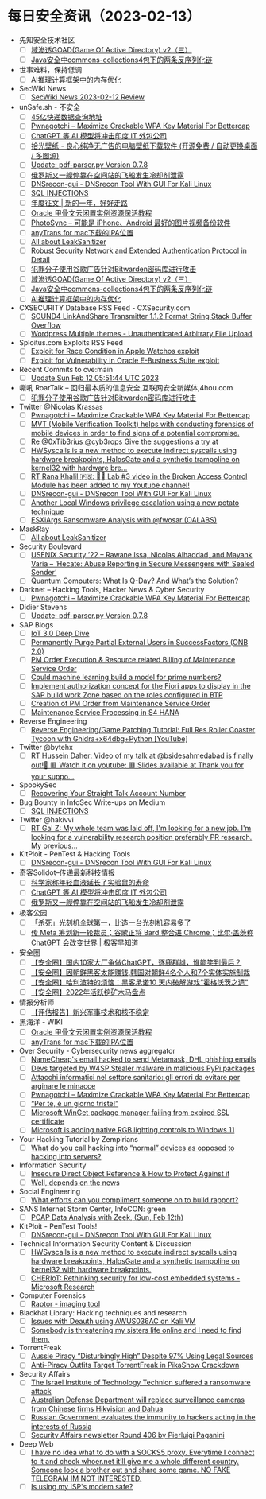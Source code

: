 # 每日安全资讯（2023-02-13）

- 先知安全技术社区
  - [ ] [域渗透GOAD(Game Of Active Directory) v2（三）](https://xz.aliyun.com/t/12139)
  - [ ] [Java安全中commons-collections4包下的两条反序列化链](https://xz.aliyun.com/t/12143)
- 世事难料，保持低调
  - [ ] [AI推理计算框架中的内存优化](https://blog.csdn.net/ariesjzj/article/details/128979978)
- SecWiki News
  - [ ] [SecWiki News 2023-02-12 Review](http://www.sec-wiki.com/?2023-02-12)
- unSafe.sh - 不安全
  - [ ] [45亿快递数据查询地址](https://buaq.net/go-149073.html)
  - [ ] [Pwnagotchi – Maximize Crackable WPA Key Material For Bettercap](https://buaq.net/go-149070.html)
  - [ ] [ChatGPT 等 AI 模型将冲击印度 IT 外包公司](https://buaq.net/go-149074.html)
  - [ ] [拾光壁纸 - 良心纯净无广告的电脑壁纸下载软件 (开源免费 / 自动更换桌面 / 多图源)](https://buaq.net/go-149076.html)
  - [ ] [Update: pdf-parser.py Version 0.7.8](https://buaq.net/go-149056.html)
  - [ ] [俄罗斯又一艘停靠在空间站的飞船发生冷却剂泄露](https://buaq.net/go-149063.html)
  - [ ] [DNSrecon-gui - DNSrecon Tool With GUI For Kali Linux](https://buaq.net/go-149052.html)
  - [ ] [SQL INJECTIONS](https://buaq.net/go-149051.html)
  - [ ] [年度征文 | 新的一年，好好走路](https://buaq.net/go-149047.html)
  - [ ] [Oracle 甲骨文云闲置实例资源保活教程](https://buaq.net/go-149048.html)
  - [ ] [PhotoSync – 可能是 iPhone、Android 最好的图片视频备份软件](https://buaq.net/go-149041.html)
  - [ ] [anyTrans for mac下载的IPA位置](https://buaq.net/go-149037.html)
  - [ ] [All about LeakSanitizer](https://buaq.net/go-149085.html)
  - [ ] [Robust Security Network and Extended Authentication Protocol in Detail](https://buaq.net/go-149032.html)
  - [ ] [犯罪分子使用谷歌广告针对Bitwarden密码库进行攻击](https://buaq.net/go-149023.html)
  - [ ] [域渗透GOAD(Game Of Active Directory) v2（三）](https://buaq.net/go-149028.html)
  - [ ] [Java安全中commons-collections4包下的两条反序列化链](https://buaq.net/go-149029.html)
  - [ ] [AI推理计算框架中的内存优化](https://buaq.net/go-149022.html)
- CXSECURITY Database RSS Feed - CXSecurity.com
  - [ ] [SOUND4 LinkAndShare Transmitter 1.1.2 Format String Stack Buffer Overflow](https://cxsecurity.com/issue/WLB-2023020023)
  - [ ] [Wordpress Multiple themes - Unauthenticated Arbitrary File Upload](https://cxsecurity.com/issue/WLB-2023020022)
- Sploitus.com Exploits RSS Feed
  - [ ] [Exploit for Race Condition in Apple Watchos exploit](https://sploitus.com/exploit?id=E7CA2B56-B67E-5211-A66D-32BAA0E8EAC9&utm_source=rss&utm_medium=rss)
  - [ ] [Exploit for Vulnerability in Oracle E-Business Suite exploit](https://sploitus.com/exploit?id=63CDCF93-5149-525A-9A2B-F3D5FC3C00BF&utm_source=rss&utm_medium=rss)
- Recent Commits to cve:main
  - [ ] [Update Sun Feb 12 05:51:44 UTC 2023](https://github.com/trickest/cve/commit/8fbdb5c9eb68d5b592de3dc0bd376acc7c5e5ff3)
- 嘶吼 RoarTalk – 回归最本质的信息安全,互联网安全新媒体,4hou.com
  - [ ] [犯罪分子使用谷歌广告针对Bitwarden密码库进行攻击](https://www.4hou.com/posts/oJwB)
- Twitter @Nicolas Krassas
  - [ ] [Pwnagotchi – Maximize Crackable WPA Key Material For Bettercap](https://twitter.com/Dinosn/status/1624838792367509507)
  - [ ] [MVT (Mobile Verification Toolkit) helps with conducting forensics of mobile devices in order to find signs of a potential compromise.](https://twitter.com/Dinosn/status/1624830531534716928)
  - [ ] [Re @0xTib3rius @cyb3rops Give the suggestions a try at](https://twitter.com/Dinosn/status/1624828560442630144)
  - [ ] [HWSyscalls is a new method to execute indirect syscalls using hardware breakpoints, HalosGate and a synthetic trampoline on kernel32 with hardware bre...](https://twitter.com/Dinosn/status/1624813429855862787)
  - [ ] [RT Rana Khalil 🇵🇸: 📢🚨 Lab #3 video in the Broken Access Control Module has been added to my Youtube channel!](https://twitter.com/rana__khalil/status/1624803930742857729)
  - [ ] [DNSrecon-gui - DNSrecon Tool With GUI For Kali Linux](https://twitter.com/Dinosn/status/1624757147438284803)
  - [ ] [Another Local Windows privilege escalation using a new potato technique](https://twitter.com/Dinosn/status/1624642772421541888)
  - [ ] [ESXiArgs Ransomware Analysis with @fwosar (OALABS)](https://twitter.com/Dinosn/status/1624639793370918917)
- MaskRay
  - [ ] [All about LeakSanitizer](https://maskray.me/blog/2023-02-12-all-about-leak-sanitizer)
- Security Boulevard
  - [ ] [USENIX Security ’22 – Rawane Issa, Nicolas Alhaddad, and Mayank Varia – ‘Hecate: Abuse Reporting in Secure Messengers with Sealed Sender’](https://securityboulevard.com/2023/02/usenix-security-22-rawane-issa-nicolas-alhaddad-and-mayank-varia-hecate-abuse-reporting-in-secure-messengers-with-sealed-sender/)
  - [ ] [Quantum Computers: What Is Q-Day? And What’s the Solution?](https://securityboulevard.com/2023/02/quantum-computers-what-is-q-day-and-whats-the-solution/)
- Darknet – Hacking Tools, Hacker News & Cyber Security
  - [ ] [Pwnagotchi – Maximize Crackable WPA Key Material For Bettercap](https://www.darknet.org.uk/2023/02/pwnagotchi-maximize-crackable-wpa-key-material-for-bettercap/)
- Didier Stevens
  - [ ] [Update: pdf-parser.py Version 0.7.8](https://blog.didierstevens.com/2023/02/12/update-pdf-parser-py-version-0-7-8/)
- SAP Blogs
  - [ ] [IoT 3.0 Deep Dive](https://blogs.sap.com/2023/02/12/iot-3.0-deep-dive/)
  - [ ] [Permanently Purge Partial External Users in SuccessFactors (ONB 2.0)](https://blogs.sap.com/2023/02/12/permanently-purge-partial-external-users-in-successfactors-onb-2.0/)
  - [ ] [PM Order Execution & Resource related Billing of Maintenance Service Order](https://blogs.sap.com/2023/02/12/pm-order-execution-resource-related-billing-of-maintenance-service-order/)
  - [ ] [Could machine learning build a model for prime numbers?](https://blogs.sap.com/2023/02/12/could-machine-learning-build-a-model-for-prime-numbers/)
  - [ ] [Implement authorization concept for the Fiori apps to display in the SAP build work Zone based on the roles configured in BTP](https://blogs.sap.com/2023/02/12/implement-authorization-concept-for-the-fiori-apps-to-display-in-the-sap-build-work-zone-based-on-the-roles-configured-in-btp/)
  - [ ] [Creation of PM Order from Maintenance Service Order](https://blogs.sap.com/2023/02/12/creation-of-pm-order-from-maintenance-service-order/)
  - [ ] [Maintenance Service Processing in S4 HANA](https://blogs.sap.com/2023/02/12/maintenance-service-processing-in-s4-hana/)
- Reverse Engineering
  - [ ] [Reverse Engineering/Game Patching Tutorial: Full Res Roller Coaster Tycoon with Ghidra+x64dbg+Python [YouTube]](https://www.reddit.com/r/ReverseEngineering/comments/110tjsx/reverse_engineeringgame_patching_tutorial_full/)
- Twitter @bytehx
  - [ ] [RT Hussein Daher: Video of my talk at @bsidesahmedabad is finally out!🌟 🟥 Watch it on youtube: 🟥 Slides available at Thank you for your suppo...](https://twitter.com/HusseiN98D/status/1624765991111520265)
- SpookySec
  - [ ] [Recovering Your Straight Talk Account Number](https://blog.spookysec.net//recovering-straighttalk-account-number/)
- Bug Bounty in InfoSec Write-ups on Medium
  - [ ] [SQL INJECTIONS](https://infosecwriteups.com/sql-injections-b1d1da3751e5?source=rss----7b722bfd1b8d--bug_bounty)
- Twitter @hakivvi
  - [ ] [RT Gal Z: My whole team was laid off, I'm looking for a new job. I'm looking for a vulnerability research position preferably PR research. My previous...](https://twitter.com/0xgalz/status/1624881902640418817)
- KitPloit - PenTest & Hacking Tools
  - [ ] [DNSrecon-gui - DNSrecon Tool With GUI For Kali Linux](http://www.kitploit.com/2023/02/dnsrecon-gui-dnsrecon-tool-with-gui-for.html)
- 奇客Solidot–传递最新科技情报
  - [ ] [科学家称年轻血液延长了实验鼠的寿命](https://www.solidot.org/story?sid=74111)
  - [ ] [ChatGPT 等 AI 模型将冲击印度 IT 外包公司](https://www.solidot.org/story?sid=74110)
  - [ ] [俄罗斯又一艘停靠在空间站的飞船发生冷却剂泄露](https://www.solidot.org/story?sid=74109)
- 极客公园
  - [ ] [「杀死」光刻机全球第一，比造一台光刻机容易多了](https://mp.weixin.qq.com/s?__biz=MTMwNDMwODQ0MQ==&mid=2652982841&idx=1&sn=50a31743cc317c8715f3d2442a4efedd&chksm=7e54338f4923ba998eea317da6511f4be470fff2fbe20e469198f5b64607fc5d45eac3917b72&scene=58&subscene=0#rd)
  - [ ] [传 Meta 筹划新一轮裁员；谷歌正将 Bard 整合进 Chrome；比尔·盖茨称 ChatGPT 会改变世界 | 极客早知道](https://mp.weixin.qq.com/s?__biz=MTMwNDMwODQ0MQ==&mid=2652982779&idx=1&sn=02073e8f9de6e9940fc1183d89801362&chksm=7e54304d4923b95b094495fb48f6517dbf8bcef3535c7c3caea58e7a650a02ef915ea5ca8edd&scene=58&subscene=0#rd)
- 安全圈
  - [ ] [【安全圈】​国内10家大厂争做ChatGPT，逐鹿群雄，谁能笑到最后？](https://mp.weixin.qq.com/s?__biz=MzIzMzE4NDU1OQ==&mid=2652030472&idx=1&sn=df5f29afd7b52b129348efd5eed0682e&chksm=f36fea48c418635e16f30876fa0dc3c77d3f69f2810a1d14588b5dafad327cb83e03fd4075e4&scene=58&subscene=0#rd)
  - [ ] [【安全圈】​因朝鲜黑客太能赚钱,韩国对朝鲜4名个人和7个实体实施制裁](https://mp.weixin.qq.com/s?__biz=MzIzMzE4NDU1OQ==&mid=2652030472&idx=2&sn=7fc78a8d32460232071fc8ed2a545c36&chksm=f36fea48c418635edcbd3e132bae6171301f54d21c51a8fcd33d08798a5d953f03b3edc7cb3c&scene=58&subscene=0#rd)
  - [ ] [【安全圈】​哈利波特的烦恼：黑客承诺10 天内破解游戏“霍格沃茨之遗”](https://mp.weixin.qq.com/s?__biz=MzIzMzE4NDU1OQ==&mid=2652030472&idx=3&sn=6c3bd6a3561045691685c08625097f1c&chksm=f36fea48c418635e17b99ef6a7054f8814b6a737f19cbe90ee227755a98dc4065f6212605432&scene=58&subscene=0#rd)
  - [ ] [【安全圈】​2022年活跃挖矿木马盘点](https://mp.weixin.qq.com/s?__biz=MzIzMzE4NDU1OQ==&mid=2652030472&idx=4&sn=05a41aced22f94fef2ffbffa21bcee1b&chksm=f36fea48c418635ec6353fa059d763224bfb26e5a4d87c2c6bc2e5b819da00e0f8bc70a0680c&scene=58&subscene=0#rd)
- 情报分析师
  - [ ] [【评估报告】新兴军事技术和核不稳定](https://mp.weixin.qq.com/s?__biz=MzA3Mjc1MTkwOA==&mid=2650525377&idx=1&sn=fa7fb7b023b6b43aefd6c48593f3d1a0&chksm=8716e08ab061699c6b9e580c0e12a902c29a1a5d0625e172e661eeddf3bd9d9dedacbf48ad3a&scene=58&subscene=0#rd)
- 黑海洋 - WIKI
  - [ ] [Oracle 甲骨文云闲置实例资源保活教程](https://blog.upx8.com/3222)
  - [ ] [anyTrans for mac下载的IPA位置](https://blog.upx8.com/3221)
- Over Security - Cybersecurity news aggregator
  - [ ] [NameCheap's email hacked to send Metamask, DHL phishing emails](https://www.bleepingcomputer.com/news/security/namecheaps-email-hacked-to-send-metamask-dhl-phishing-emails/)
  - [ ] [Devs targeted by W4SP Stealer malware in malicious PyPi packages](https://www.bleepingcomputer.com/news/security/devs-targeted-by-w4sp-stealer-malware-in-malicious-pypi-packages/)
  - [ ] [Attacchi informatici nel settore sanitario: gli errori da evitare per arginare le minacce](https://www.cybersecurity360.it/soluzioni-aziendali/attacchi-informatici-nel-settore-sanitario-gli-errori-da-evitare-per-arginare-le-minacce/)
  - [ ] [Pwnagotchi – Maximize Crackable WPA Key Material For Bettercap](https://www.darknet.org.uk/2023/02/pwnagotchi-maximize-crackable-wpa-key-material-for-bettercap/)
  - [ ] [“Per te, è un giorno triste!”](https://hackerjournal.it/11288/per-te-e-un-giorno-triste/)
  - [ ] [Microsoft WinGet package manager failing from expired SSL certificate](https://www.bleepingcomputer.com/news/security/microsoft-winget-package-manager-failing-from-expired-ssl-certificate/)
  - [ ] [Microsoft is adding native RGB lighting controls to Windows 11](https://www.bleepingcomputer.com/news/microsoft/microsoft-is-adding-native-rgb-lighting-controls-to-windows-11/)
- Your Hacking Tutorial by Zempirians
  - [ ] [What do you call hacking into “normal” devices as opposed to hacking into servers?](https://www.reddit.com/r/HowToHack/comments/110q732/what_do_you_call_hacking_into_normal_devices_as/)
- Information Security
  - [ ] [Insecure Direct Object Reference & How to Protect Against it](https://www.reddit.com/r/Information_Security/comments/110lai4/insecure_direct_object_reference_how_to_protect/)
  - [ ] [Well, depends on the news](https://www.reddit.com/r/Information_Security/comments/1102ck6/well_depends_on_the_news/)
- Social Engineering
  - [ ] [What efforts can you compliment someone on to build rapport?](https://www.reddit.com/r/SocialEngineering/comments/110qnpb/what_efforts_can_you_compliment_someone_on_to/)
- SANS Internet Storm Center, InfoCON: green
  - [ ] [PCAP Data Analysis with Zeek, (Sun, Feb 12th)](https://isc.sans.edu/diary/rss/29530)
- KitPloit - PenTest Tools!
  - [ ] [DNSrecon-gui - DNSrecon Tool With GUI For Kali Linux](http://www.kitploit.com/2023/02/dnsrecon-gui-dnsrecon-tool-with-gui-for.html)
- Technical Information Security Content & Discussion
  - [ ] [HWSyscalls is a new method to execute indirect syscalls using hardware breakpoints, HalosGate and a synthetic trampoline on kernel32 with hardware breakpoints.](https://www.reddit.com/r/netsec/comments/110jego/hwsyscalls_is_a_new_method_to_execute_indirect/)
  - [ ] [CHERIoT: Rethinking security for low-cost embedded systems - Microsoft Research](https://www.reddit.com/r/netsec/comments/110brgq/cheriot_rethinking_security_for_lowcost_embedded/)
- Computer Forensics
  - [ ] [Raptor - imaging tool](https://www.reddit.com/r/computerforensics/comments/110oq3v/raptor_imaging_tool/)
- Blackhat Library: Hacking techniques and research
  - [ ] [Issues with Deauth using AWUS036AC on Kali VM](https://www.reddit.com/r/blackhat/comments/110oyqf/issues_with_deauth_using_awus036ac_on_kali_vm/)
  - [ ] [Somebody is threatening my sisters life online and I need to find them.](https://www.reddit.com/r/blackhat/comments/110f1ad/somebody_is_threatening_my_sisters_life_online/)
- TorrentFreak
  - [ ] [Aussie Piracy “Disturbingly High” Despite 97% Using Legal Sources](https://torrentfreak.com/aussie-piracy-disturbingly-high-despite-97-using-legal-sources-230213/)
  - [ ] [Anti-Piracy Outfits Target TorrentFreak in PikaShow Crackdown](https://torrentfreak.com/anti-piracy-outfits-target-torrentfreak-in-pikashow-crackdown-230212/)
- Security Affairs
  - [ ] [The Israel Institute of Technology Technion suffered a ransomware attack](https://securityaffairs.com/142160/hacking/israeli-technion-suffered-ransomware-attack.html)
  - [ ] [Australian Defense Department will replace surveillance cameras from Chinese firms Hikvision and Dahua](https://securityaffairs.com/142147/intelligence/australia-remove-chinese-surveillance-cameras.html)
  - [ ] [Russian Government evaluates the immunity to hackers acting in the interests of Russia](https://securityaffairs.com/142139/cyber-warfare-2/russian-government-crooks-immunity.html)
  - [ ] [Security Affairs newsletter Round 406 by Pierluigi Paganini](https://securityaffairs.com/142136/breaking-news/security-affairs-newsletter-round-406-by-pierluigi-paganini.html)
- Deep Web
  - [ ] [I have no idea what to do with a SOCKS5 proxy. Everytime I connect to it and check whoer.net it’ll give me a whole different country. Someone look a brother out and share some game. NO FAKE TELEGRAM IM NOT INTERESTED.](https://www.reddit.com/r/deepweb/comments/1106861/i_have_no_idea_what_to_do_with_a_socks5_proxy/)
  - [ ] [Is using my ISP's modem safe?](https://www.reddit.com/r/deepweb/comments/1106rse/is_using_my_isps_modem_safe/)

